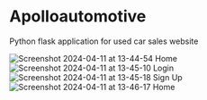 # Apolloautomotive
Python flask application for used car sales website

![Screenshot 2024-04-11 at 13-44-54 Home](https://github.com/Demigod808/Apolloautomotive/assets/13771746/d2f3e965-eb1d-437e-aac6-ee651b941d46)
![Screenshot 2024-04-11 at 13-45-10 Login](https://github.com/Demigod808/Apolloautomotive/assets/13771746/e2e4eaa2-c965-47a9-9c57-597dc8ae963c)
![Screenshot 2024-04-11 at 13-45-18 Sign Up](https://github.com/Demigod808/Apolloautomotive/assets/13771746/93599679-388c-41d6-882d-9ab8c22e0685)
![Screenshot 2024-04-11 at 13-46-17 Home](https://github.com/Demigod808/Apolloautomotive/assets/13771746/f85716a8-9fa3-4df0-a836-bb13d1132b5e)
